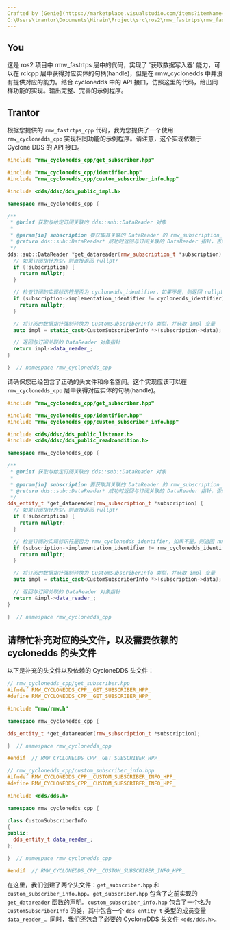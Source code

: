 ```yaml
---
Crafted by [Genie](https://marketplace.visualstudio.com/items?itemName=genieai.chatgpt-vscode)
C:\Users\trantor\Documents\Hirain\Project\src\ros2\rmw_fastrtps\rmw_fastrtps_cpp\src\get_subscriber.md
---
```


## You

这是 ros2 项目中 rmw_fastrtps 层中的代码，实现了 '获取数据写入器' 能力，可以在 rclcpp 层中获得对应实体的句柄(handle)，但是在 rmw_cyclonedds 中并没有提供对应的能力。结合 cyclonedds 中的 API 接口，仿照这里的代码，给出同样功能的实现。输出完整、完善的示例程序。

## Trantor

根据您提供的 `rmw_fastrtps_cpp` 代码，我为您提供了一个使用 `rmw_cyclonedds_cpp` 实现相同功能的示例程序。请注意，这个实现依赖于 Cyclone DDS 的 API 接口。

```cpp
#include "rmw_cyclonedds_cpp/get_subscriber.hpp"

#include "rmw_cyclonedds_cpp/identifier.hpp"
#include "rmw_cyclonedds_cpp/custom_subscriber_info.hpp"

#include <dds/ddsc/dds_public_impl.h>

namespace rmw_cyclonedds_cpp {

/**
 * @brief 获取与给定订阅关联的 dds::sub::DataReader 对象
 *
 * @param[in] subscription 要获取其关联的 DataReader 的 rmw_subscription_t 对象指针
 * @return dds::sub::DataReader* 成功时返回与订阅关联的 DataReader 指针，否则返回 nullptr
 */
dds::sub::DataReader *get_datareader(rmw_subscription_t *subscription) {
  // 如果订阅指针为空，则直接返回 nullptr
  if (!subscription) {
    return nullptr;
  }

  // 检查订阅的实现标识符是否为 cyclonedds_identifier，如果不是，则返回 nullptr
  if (subscription->implementation_identifier != cyclonedds_identifier) {
    return nullptr;
  }

  // 将订阅的数据指针强制转换为 CustomSubscriberInfo 类型，并获取 impl 变量
  auto impl = static_cast<CustomSubscriberInfo *>(subscription->data);

  // 返回与订阅关联的 DataReader 对象指针
  return impl->data_reader_;
}

}  // namespace rmw_cyclonedds_cpp
```

请确保您已经包含了正确的头文件和命名空间。这个实现应该可以在 `rmw_cyclonedds_cpp` 层中获得对应实体的句柄(handle)。

```cpp
#include "rmw_cyclonedds_cpp/get_subscriber.hpp"

#include "rmw_cyclonedds_cpp/identifier.hpp"
#include "rmw_cyclonedds_cpp/custom_subscriber_info.hpp"

#include <dds/ddsc/dds_public_listener.h>
#include <dds/ddsc/dds_public_readcondition.h>

namespace rmw_cyclonedds_cpp {

/**
 * @brief 获取与给定订阅关联的 dds::sub::DataReader 对象
 *
 * @param[in] subscription 要获取其关联的 DataReader 的 rmw_subscription_t 对象指针
 * @return dds::sub::DataReader* 成功时返回与订阅关联的 DataReader 指针，否则返回 nullptr
 */
dds_entity_t *get_datareader(rmw_subscription_t *subscription) {
  // 如果订阅指针为空，则直接返回 nullptr
  if (!subscription) {
    return nullptr;
  }

  // 检查订阅的实现标识符是否为 rmw_cyclonedds_identifier，如果不是，则返回 nullptr
  if (subscription->implementation_identifier != rmw_cyclonedds_identifier) {
    return nullptr;
  }

  // 将订阅的数据指针强制转换为 CustomSubscriberInfo 类型，并获取 impl 变量
  auto impl = static_cast<CustomSubscriberInfo *>(subscription->data);

  // 返回与订阅关联的 DataReader 对象指针
  return &impl->data_reader_;
}

}  // namespace rmw_cyclonedds_cpp
```

## 请帮忙补充对应的头文件，以及需要依赖的 cyclonedds 的头文件

以下是补充的头文件以及依赖的 CycloneDDS 头文件：

```cpp
// rmw_cyclonedds_cpp/get_subscriber.hpp
#ifndef RMW_CYCLONEDDS_CPP__GET_SUBSCRIBER_HPP_
#define RMW_CYCLONEDDS_CPP__GET_SUBSCRIBER_HPP_

#include "rmw/rmw.h"

namespace rmw_cyclonedds_cpp {

dds_entity_t *get_datareader(rmw_subscription_t *subscription);

}  // namespace rmw_cyclonedds_cpp

#endif  // RMW_CYCLONEDDS_CPP__GET_SUBSCRIBER_HPP_

// rmw_cyclonedds_cpp/custom_subscriber_info.hpp
#ifndef RMW_CYCLONEDDS_CPP__CUSTOM_SUBSCRIBER_INFO_HPP_
#define RMW_CYCLONEDDS_CPP__CUSTOM_SUBSCRIBER_INFO_HPP_

#include <dds/dds.h>

namespace rmw_cyclonedds_cpp {

class CustomSubscriberInfo
{
public:
  dds_entity_t data_reader_;
};

}  // namespace rmw_cyclonedds_cpp

#endif  // RMW_CYCLONEDDS_CPP__CUSTOM_SUBSCRIBER_INFO_HPP_
```

在这里，我们创建了两个头文件：`get_subscriber.hpp` 和 `custom_subscriber_info.hpp`。`get_subscriber.hpp` 包含了之前实现的 `get_datareader` 函数的声明。`custom_subscriber_info.hpp` 包含了一个名为 `CustomSubscriberInfo` 的类，其中包含一个 `dds_entity_t` 类型的成员变量 `data_reader_`。同时，我们还包含了必要的 CycloneDDS 头文件 `<dds/dds.h>`。
